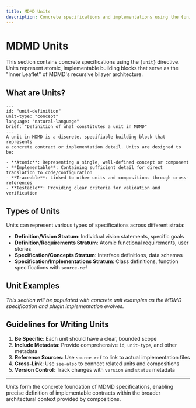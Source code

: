 ```yaml
---
title: MDMD Units
description: Concrete specifications and implementations using the {unit} directive
---
```


# MDMD Units

This section contains concrete specifications using the `{unit}` directive. Units represent atomic, implementable building blocks that serve as the "Inner Leaflet" of MDMD's recursive bilayer architecture.

## What are Units?

```{unit}
---
id: "unit-definition"
unit-type: "concept"
language: "natural-language"
brief: "Definition of what constitutes a unit in MDMD"
---
A unit in MDMD is a discrete, specifiable building block that represents
a concrete contract or implementation detail. Units are designed to be:

- **Atomic**: Representing a single, well-defined concept or component
- **Implementable**: Containing sufficient detail for direct translation to code/configuration
- **Traceable**: Linked to other units and compositions through cross-references
- **Testable**: Providing clear criteria for validation and verification
```

## Types of Units

Units can represent various types of specifications across different strata:

- **Definition/Vision Stratum**: Individual vision statements, specific goals
- **Definition/Requirements Stratum**: Atomic functional requirements, user stories
- **Specification/Concepts Stratum**: Interface definitions, data schemas
- **Specification/Implementations Stratum**: Class definitions, function specifications with `source-ref`

## Unit Examples

_This section will be populated with concrete unit examples as the MDMD specification and plugin implementation evolves._

## Guidelines for Writing Units

1. **Be Specific**: Each unit should have a clear, bounded scope
2. **Include Metadata**: Provide comprehensive `id`, `unit-type`, and other metadata
3. **Reference Sources**: Use `source-ref` to link to actual implementation files
4. **Cross-Link**: Use `see-also` to connect related units and compositions
5. **Version Control**: Track changes with `version` and `status` metadata

---

Units form the concrete foundation of MDMD specifications, enabling precise definition of implementable contracts within the broader architectural context provided by compositions.
